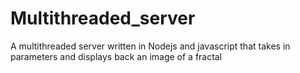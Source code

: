 Multithreaded_server
====================

A multithreaded server written in Nodejs and javascript that takes in parameters and displays back an image of a fractal

